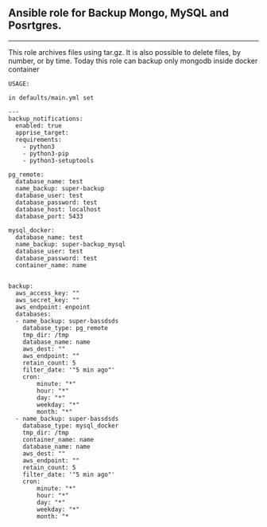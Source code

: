 ## Ansible role for Backup Mongo, MySQL and Posrtgres.
___

This role archives files using tar.gz. It is also possible to delete files, by number, or by time.
Today this role can backup only mongodb inside docker container

```
USAGE: 

in defaults/main.yml set 

---
backup_notifications:
  enabled: true 
  apprise_target: 
  requirements:
    - python3
    - python3-pip
    - python3-setuptools

pg_remote:
  database_name: test
  name_backup: super-backup
  database_user: test
  database_password: test
  database_host: localhost
  database_port: 5433
 
mysql_docker:
  database_name: test
  name_backup: super-backup_mysql
  database_user: test
  database_password: test
  container_name: name


backup:
  aws_access_key: ""
  aws_secret_key: ""
  aws_endpoint: enpoint
  databases:
  - name_backup: super-bassdsds
    database_type: pg_remote
    tmp_dir: /tmp
    database_name: name
    aws_dest: ""
    aws_endpoint: ""
    retain_count: 5
    filter_date: '"5 min ago"'
    cron:
        minute: "*"
        hour: "*"
        day: "*"
        weekday: "*"
        month: "*"
  - name_backup: super-bassdsds
    database_type: mysql_docker
    tmp_dir: /tmp
    container_name: name
    database_name: name
    aws_dest: ""
    aws_endpoint: ""
    retain_count: 5
    filter_date: '"5 min ago"'
    cron:
        minute: "*"
        hour: "*"
        day: "*"
        weekday: "*"
        month: "*